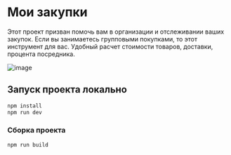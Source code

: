 # Мои закупки

Этот проект призван помочь вам в организации и отслеживании ваших закупок.
Если вы занимаетесь групповыми покупками, то этот инструмент для вас.
Удобный расчет стоимости товаров, доставки, процента посредника.

![image](https://user-images.githubusercontent.com/13501355/207551622-684c24d7-024e-44bf-b672-79fd1b977c61.png)

## Запуск проекта локально

```sh
npm install
npm run dev
```

### Сборка проекта

```sh
npm run build
```
